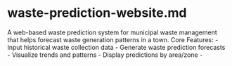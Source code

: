 # waste-prediction-website.md
A web-based waste prediction system for municipal waste management that helps forecast waste generation patterns in a town.  Core Features: - Input historical waste collection data - Generate waste prediction forecasts - Visualize trends and patterns - Display predictions by area/zone - 
